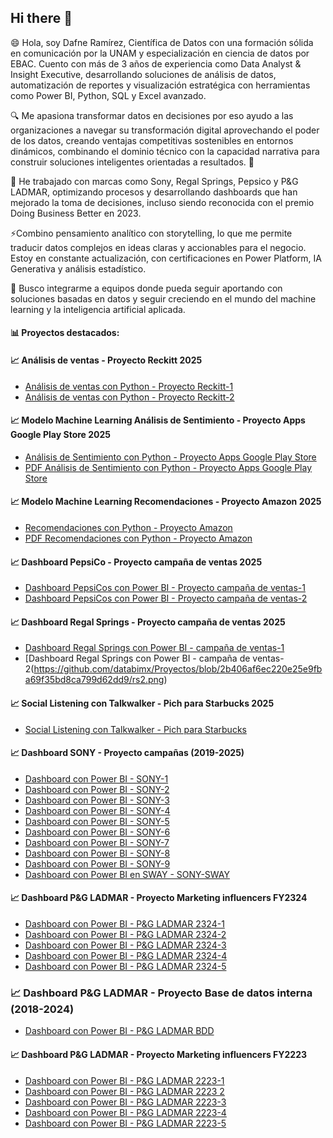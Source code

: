 ## Hi there 👋
😄 Hola, soy Dafne Ramírez, Científica de Datos con una formación sólida en comunicación por la UNAM y especialización en ciencia de datos por EBAC. Cuento con más de 3 años de experiencia como Data Analyst & Insight Executive, desarrollando soluciones de análisis de datos, automatización de reportes y visualización estratégica con herramientas como Power BI, Python, SQL y Excel avanzado.

🔍 Me apasiona transformar datos en decisiones por eso ayudo a las organizaciones a navegar su transformación digital aprovechando el poder de los datos, creando ventajas competitivas sostenibles en entornos dinámicos, combinando el dominio técnico con la capacidad narrativa para construir soluciones inteligentes orientadas a resultados. 🌱

🔭 He trabajado con marcas como Sony, Regal Springs, Pepsico y P&G LADMAR, optimizando procesos y desarrollando dashboards que han mejorado la toma de decisiones, incluso siendo reconocida con el premio Doing Business Better en 2023.

⚡Combino pensamiento analítico con storytelling, lo que me permite traducir datos complejos en ideas claras y accionables para el negocio. Estoy en constante actualización, con certificaciones en Power Platform, IA Generativa y análisis estadístico.

👯 Busco integrarme a equipos donde pueda seguir aportando con soluciones basadas en datos y seguir creciendo en el mundo del machine learning y la inteligencia artificial aplicada.  

#### 📊 Proyectos destacados:

#### 📈 Análisis de ventas - Proyecto Reckitt 2025
- [Análisis de ventas con Python - Proyecto Reckitt-1](https://github.com/databimx/EBAC/blob/3bd8b6ceede072a7d6aa912073262ead2ed6fa6e/E1_DafneRam%C3%ADrez.ipynb)
- [Análisis de ventas con Python - Proyecto Reckitt-2](https://github.com/databimx/EBAC/blob/93089e14b3da44feb799c8f9c983c74d39a013b5/E2_DafneRam%C3%ADrez.ipynb)

#### 📈  Modelo Machine Learning Análisis de Sentimiento - Proyecto Apps Google Play Store 2025
- [Análisis de Sentimiento con Python - Proyecto Apps Google Play Store](https://github.com/databimx/EBAC/blob/3bd8b6ceede072a7d6aa912073262ead2ed6fa6e/Proy_Apps_v1.ipynb)
- [PDF Análisis de Sentimiento con Python - Proyecto Apps Google Play Store]()

#### 📈 Modelo Machine Learning Recomendaciones - Proyecto Amazon 2025
- [Recomendaciones con Python - Proyecto Amazon](https://github.com/databimx/EBAC/blob/3bd8b6ceede072a7d6aa912073262ead2ed6fa6e/Amazon.xlsx)
- [PDF Recomendaciones con Python - Proyecto Amazon](https://github.com/databimx/EBAC/blob/93089e14b3da44feb799c8f9c983c74d39a013b5/Amazon.pdf)

#### 📈 Dashboard PepsiCo - Proyecto campaña de ventas 2025
- [Dashboard PepsiCos con Power BI - Proyecto campaña de ventas-1](https://github.com/databimx/Proyectos/blob/2b406af6ec220e25e9fba69f35bd8ca799d62dd9/pepsico1.png)
- [Dashboard PepsiCos con Power BI - Proyecto campaña de ventas-2](https://github.com/databimx/Proyectos/blob/2b406af6ec220e25e9fba69f35bd8ca799d62dd9/pepsico2.png)

#### 📈 Dashboard Regal Springs - Proyecto campaña de ventas 2025
- [Dashboard Regal Springs con Power BI - campaña de ventas-1](https://github.com/databimx/Proyectos/blob/2b406af6ec220e25e9fba69f35bd8ca799d62dd9/rs1.png)
- [Dashboard Regal Springs con Power BI - campaña de ventas-2(https://github.com/databimx/Proyectos/blob/2b406af6ec220e25e9fba69f35bd8ca799d62dd9/rs2.png)

#### 📈 Social Listening con Talkwalker - Pich para Starbucks 2025
- [Social Listening con Talkwalker - Pich para Starbucks]()

#### 📈 Dashboard SONY - Proyecto campañas (2019-2025)
- [Dashboard con Power BI - SONY-1](https://github.com/databimx/Proyectos/blob/2b406af6ec220e25e9fba69f35bd8ca799d62dd9/s1.png)
- [Dashboard con Power BI - SONY-2](https://github.com/databimx/Proyectos/blob/2b406af6ec220e25e9fba69f35bd8ca799d62dd9/s2.png)
- [Dashboard con Power BI - SONY-3](https://github.com/databimx/Proyectos/blob/2b406af6ec220e25e9fba69f35bd8ca799d62dd9/s3.png)
- [Dashboard con Power BI - SONY-4](https://github.com/databimx/Proyectos/blob/2b406af6ec220e25e9fba69f35bd8ca799d62dd9/s4.png)
- [Dashboard con Power BI - SONY-5](https://github.com/databimx/Proyectos/blob/2b406af6ec220e25e9fba69f35bd8ca799d62dd9/s5.png)
- [Dashboard con Power BI - SONY-6](https://github.com/databimx/Proyectos/blob/2b406af6ec220e25e9fba69f35bd8ca799d62dd9/s7.png)
- [Dashboard con Power BI - SONY-7](https://github.com/databimx/Proyectos/blob/2b406af6ec220e25e9fba69f35bd8ca799d62dd9/s8.png)
- [Dashboard con Power BI - SONY-8](https://github.com/databimx/Proyectos/blob/2b406af6ec220e25e9fba69f35bd8ca799d62dd9/s9.png)
- [Dashboard con Power BI - SONY-9](https://github.com/databimx/Proyectos/blob/2b406af6ec220e25e9fba69f35bd8ca799d62dd9/s10.png)
- [Dashboard con Power BI en SWAY - SONY-SWAY](https://github.com/databimx/Proyectos/blob/2b406af6ec220e25e9fba69f35bd8ca799d62dd9/Dashboard_Sony_Sway.jpg)

#### 📈 Dashboard P&G LADMAR - Proyecto Marketing influencers FY2324
- [Dashboard con Power BI - P&G LADMAR 2324-1](https://github.com/databimx/Proyectos/blob/d37fcb090275cb51055b3db38259f6250ddc7116/pgladmar_2324_1.png)
- [Dashboard con Power BI - P&G LADMAR 2324-2](https://github.com/databimx/Proyectos/blob/d37fcb090275cb51055b3db38259f6250ddc7116/pgladmar_2324_2.png)
- [Dashboard con Power BI - P&G LADMAR 2324-3](https://github.com/databimx/Proyectos/blob/d37fcb090275cb51055b3db38259f6250ddc7116/pgladmar_2324_3.png)
- [Dashboard con Power BI - P&G LADMAR 2324-4](https://github.com/databimx/Proyectos/blob/d37fcb090275cb51055b3db38259f6250ddc7116/pgladmar_2324_4.png)
- [Dashboard con Power BI - P&G LADMAR 2324-5](https://github.com/databimx/Proyectos/blob/d37fcb090275cb51055b3db38259f6250ddc7116/pgladmar_2324_5.png)

### 📈 Dashboard P&G LADMAR - Proyecto Base de datos interna (2018-2024)
- [Dashboard con Power BI - P&G LADMAR BDD](https://github.com/databimx/Proyectos/blob/2b406af6ec220e25e9fba69f35bd8ca799d62dd9/bdd_p%26Gladmar.png)

#### 📈 Dashboard P&G LADMAR - Proyecto Marketing influencers FY2223
- [Dashboard con Power BI - P&G LADMAR 2223-1](https://github.com/databimx/Proyectos/blob/d37fcb090275cb51055b3db38259f6250ddc7116/pgladmar_2223_1.png)
- [Dashboard con Power BI - P&G LADMAR 2223 2](https://github.com/databimx/Proyectos/blob/d37fcb090275cb51055b3db38259f6250ddc7116/pgladmar_2223_2.png)
- [Dashboard con Power BI - P&G LADMAR 2223-3](https://github.com/databimx/Proyectos/blob/d37fcb090275cb51055b3db38259f6250ddc7116/pgladmar_2223_3.png)
- [Dashboard con Power BI - P&G LADMAR 2223-4](https://github.com/databimx/Proyectos/blob/d37fcb090275cb51055b3db38259f6250ddc7116/pgladmar_2223_4.png)
- [Dashboard con Power BI - P&G LADMAR 2223-5](https://github.com/databimx/Proyectos/blob/d37fcb090275cb51055b3db38259f6250ddc7116/pgladmar_2223_5.png)


<!--
**databimx/databimx** is a ✨ _special_ ✨ repository because its `README.md` (this file) appears on your GitHub profile.

Here are some ideas to get you started:

-  I’m currently working on ...
-  I’m currently learning ...
-  I’m looking to collaborate on ...
- 🤔 I’m looking for help with ...
- 💬 Ask me about ...
- 📫 How to reach me: ...
-  Pronouns: ...
-  Fun fact: ...
-->
